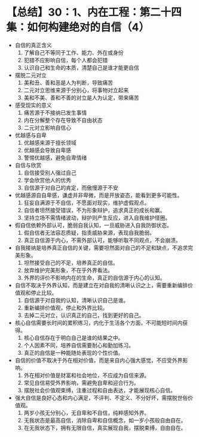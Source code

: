 # 【总结】30：1、内在工程：第二十四集：如何构建绝对的自信（4）

-   自信的真正含义
    1.  了解自己不等同于工作、能力、外在或身份
    2.  犯错不应影响自信，每个人都会犯错
    3.  认识自己和生命的本质，清楚自己是谁才能更自信
-   摆脱二元对立
    1.  美和丑、善和恶是人为判断，导致痛苦
    2.  二元对立思维来源于分别心，将事物对立起来
    3.  美和不美、善和不善的对立是人为认定，带来痛苦
-   感受现实的意义
    1.  痛苦源于不接纳已发生事情
    2.  内在分解整个存在导致不自由状态
    3.  二元对立影响自信心
-   优越感与自卑
    1.  优越感来源于擅长领域
    2.  优越感会导致自卑感
    3.  警惕优越感，避免自卑情绪
-   自信与欣赏
    1.  自信接受别人强过自己
    2.  学会欣赏他人的优秀
    3.  自信源于对自己的肯定，而傲慢源于不安
-   优越感源自自卑感，谦虚并非卑微，而是开放姿态，能看到更多可能性。
    1.  狂妄自满源于不自信，不愿面对现实，维护虚假观点。
    2.  自信者坦然接受错误，不为形象辩护，追求真正的成长和赢。
    3.  坚持立场不需情绪波动，辩护则产生反应，进入自我维护怪圈。
-   假自信依赖外部认可，脆弱自我认知，一旦威胁进入自我防御状态。
    1.  假自信者无法容忍质疑，指责威胁来源，表现自我脆弱。
    2.  真正自信源于内心，不需外部认可，能够听取不同观点，不会崩溃。
-   自我接纳是培养真正自信的关键，需要坦然面对自己的不足和缺点，不追求完美形象。
    1.  坦然接受自己的不足，培养真正的自信。
    2.  放弃维护完美形象，不在乎外界看法。
    3.  外界的评价不影响内在的生命，真正的自信源于内心的认知。
-   自信不取决于外界认知，而是建立在对自我的清晰认识之上，需要重新编排价值观和停止比较。
    1.  自信源于对自我的认知，清晰认识自己是谁。
    2.  重新编排价值观，停止和外界比较。
    3.  去掉二元对立，认识真正的自己，找到更好的自己。
-   核心自信需要长时间的累积练习，内化于生活各个方面，不可能短时间内获得。
    1.  核心自信存在于明白自己是谁的结果之中。
    2.  个人因素不同，培养自信需要耐心和勤加练习。
    3.  真正的自信是一种能随处表现的个性价值。
-   自信的价值不取决于外在相对价值，而是来自内心强大感觉，不应受外界影响。
    1.  外在相对价值是财富和社会地位，不应成为自信来源。
    2.  常见自信易受外界影响，需避免自卑和迎合行为。
    3.  摆脱社会价值观束缚，注重过程和自由表达，才能展现核心自信。
-   强大自信是良好心态和内心满足，不评判、不定义、不分好坏，需摆脱世俗价值观。
    1.  两岁小孩无分别心，无自卑和不自信，纯粹感知外界。
    2.  无我状态是最高自信，消除自卑和自信概念，如一岁小孩般自由自在。
    3.  在无我状态下，拥有无限自信，真实展现自我，摆脱束缚，自由自在。
